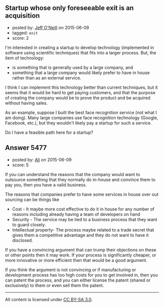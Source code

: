 ## Startup whose only foreseeable exit is an acquisition

- posted by: [Jeff O'Neill](https://stackexchange.com/users/46273/jeff-o-neill) on 2015-06-09
- tagged: `exit`
- score: 2

I'm interested in creating a startup to develop technology (implemented in software using scientific techniques) that fits into a larger process.  But, the item of technology:

 - is something that is generally used by a large company, and 
 - something that a large company would likely prefer to have in house rather than as an external service.

I think I can implement this technology better than current techniques, but it seems that it would be hard to get paying customers, and that the purpose of creating the company would be to prove the product and be acquired without having sales.

As an example, suppose I built the best face recognition service (not what I am doing).  Many large companies use face recognition technology (Google, Facebook, etc.), but they wouldn't likely pay a startup for such a service.

Do I have a feasible path here for a startup?




## Answer 5477

- posted by: [Ali](https://stackexchange.com/users/2815644/ali) on 2015-06-09
- score: 5

If you can understand the reasons that the company would want to outsource something that they normally do in-house and convince them to pay you, then  you have a valid business.

The reasons that companies prefer to have some services in house over out sourcing can be things like

 - Cost - It maybe more cost effective to do it in house for any number of reasons including already having a team of developers on hand
 - Security - The service may be tied to a business process that they want to guard closely. 
 - Intellectual property- The process maybe related to a trade secret that gives them a competitive advantage and they do not want to have it disclosed.

If you have a convincing argument that can trump their objections on these or other points then it may work. If your process is significantly cheaper, or more innovative or more efficient then that would be a good argument.

If you think the argument is not convincing or if manufacturing or development process has too high costs for you to get involved in, then you can patent the process, and you can either license the patent (shared or exclusively) to them or even sell them the patent.




---

All content is licensed under [CC BY-SA 3.0](https://creativecommons.org/licenses/by-sa/3.0/).

